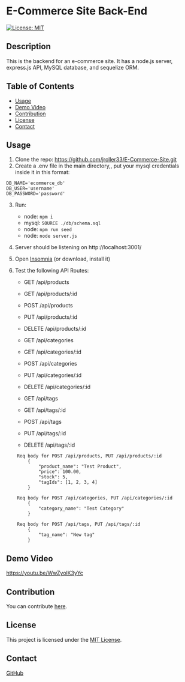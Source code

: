 # E-Commerce Site Back-End
[![License: MIT](https://img.shields.io/badge/License-MIT-blue.svg)](https://opensource.org/licenses/MIT)
## Description
This is the backend for an e-commerce site. It has a node.js server, express.js API, MySQL database, and sequelize ORM. 
## Table of Contents
- [Usage](#usage)
- [Demo Video](#demo-video)
- [Contribution](#contribution)
- [License](#license)
- [Contact](#contact)


## Usage
1. Clone the repo: https://github.com/jroller33/E-Commerce-Site.git
2. Create a .env file in the main directory,, put your mysql credentials inside it in this format:
```
DB_NAME='ecommerce_db'
DB_USER='username'
DB_PASSWORD='password'

```
3. Run:
    - node: `npm i`   
    - mysql: `SOURCE ./db/schema.sql`   
    - node: `npm run seed`   
    - node: `node server.js`
4. Server should be listening on http://localhost:3001/
5. Open [Insomnia](https://insomnia.rest/) (or download, install it)
6. Test the following API Routes:
    
    - GET /api/products
    - GET /api/products/:id
    - POST /api/products
    - PUT /api/products/:id
    - DELETE /api/products/:id

    - GET /api/categories
    - GET /api/categories/:id
    - POST /api/categories
    - PUT /api/categories/:id
    - DELETE /api/categories/:id

    - GET /api/tags
    - GET /api/tags/:id
    - POST /api/tags
    - PUT /api/tags/:id
    - DELETE /api/tags/:id
```
    Req body for POST /api/products, PUT /api/products/:id 
        {
            "product_name": "Test Product",
            "price": 100.00,
            "stock": 5,
            "tagIds": [1, 2, 3, 4]
        }

    Req body for POST /api/categories, PUT /api/categories/:id 
        {
            "category_name": "Test Category"
        }

    Req body for POST /api/tags, PUT /api/tags/:id
        {
            "tag_name": "New tag"
        }
```
## Demo Video
https://youtu.be/WwZyolK3yYc

## Contribution
You can contribute [here](https://github.com/jroller33/E-Commerce-Site).


## License
This project is licensed under the [MIT License](https://www.mit.edu/~amini/LICENSE.md).

## Contact
[GitHub](https://github.com/jroller33)

